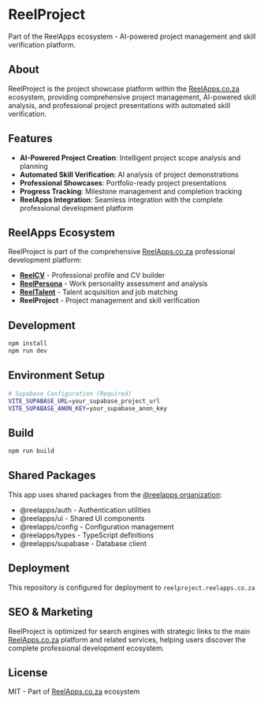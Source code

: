 # ReelProject

Part of the ReelApps ecosystem - AI-powered project management and skill verification platform.

## About
ReelProject is the project showcase platform within the [ReelApps.co.za](https://reelapps.co.za) ecosystem, providing comprehensive project management, AI-powered skill analysis, and professional project presentations with automated skill verification.

## Features
- **AI-Powered Project Creation**: Intelligent project scope analysis and planning
- **Automated Skill Verification**: AI analysis of project demonstrations
- **Professional Showcases**: Portfolio-ready project presentations
- **Progress Tracking**: Milestone management and completion tracking
- **ReelApps Integration**: Seamless integration with the complete professional development platform

## ReelApps Ecosystem
ReelProject is part of the comprehensive [ReelApps.co.za](https://reelapps.co.za) professional development platform:

- **[ReelCV](https://reelproject.reelapps.co.za)** - Professional profile and CV builder
- **[ReelPersona](https://reelapps.co.za/reelpersona)** - Work personality assessment and analysis
- **[ReelTalent](https://reelapps.co.za/reeltalent)** - Talent acquisition and job matching
- **ReelProject** - Project management and skill verification

## Development
```bash
npm install
npm run dev
```

## Environment Setup
```bash
# Supabase Configuration (Required)
VITE_SUPABASE_URL=your_supabase_project_url
VITE_SUPABASE_ANON_KEY=your_supabase_anon_key
```

## Build
```bash
npm run build
```

## Shared Packages
This app uses shared packages from the [@reelapps organization](https://github.com/NathiDhliso/ReelApps):
- @reelapps/auth - Authentication utilities
- @reelapps/ui - Shared UI components  
- @reelapps/config - Configuration management
- @reelapps/types - TypeScript definitions
- @reelapps/supabase - Database client

## Deployment
This repository is configured for deployment to `reelproject.reelapps.co.za`

## SEO & Marketing
ReelProject is optimized for search engines with strategic links to the main [ReelApps.co.za](https://reelapps.co.za) platform and related services, helping users discover the complete professional development ecosystem.

## License
MIT - Part of [ReelApps.co.za](https://reelapps.co.za) ecosystem